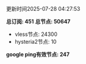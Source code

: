 更新时间2025-07-28 04:27:53

**总订阅: 451**
**总节点: 50647**
- vless节点: 24300
- hysteria2节点: 10

**google ping有效节点: 247**
